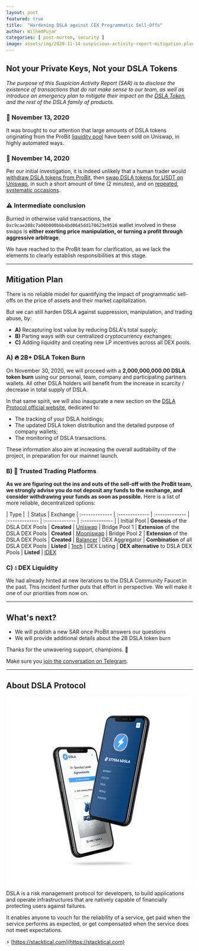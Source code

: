```yaml
---
layout: post
featured: true
title:  "Hardening DSLA against CEX Programmatic Sell-Offs"
author: WilhemPujar
categories: [ post-mortem, security ]
image: assets/img/2020-11-14-suspicious-activity-report-mitigation-plan.jpg
---
```


## Not your Private Keys, Not your DSLA Tokens

*The purpose of this Suspicion Activity Report (SAR) is to disclose the existence of transactions that do not make sense to our team, as well as introduce an emergency plan to mitigate their impact on the [DSLA Token](https://etherscan.io/token/0x3affcca64c2a6f4e3b6bd9c64cd2c969efd1ecbe), and the rest of the DSLA family of products.*

### 📅 November 13, 2020

It was brought to our attention that large amounts of DSLA tokens originating from the ProBit [liquidity pool](https://etherscan.io/token/0x3affcca64c2a6f4e3b6bd9c64cd2c969efd1ecbe?a=0x72e5263ff33d2494692d7f94a758aa9f82062f73) have been sold on Uniswap, in highly automated ways.

### 📅  November 14, 2020

Per our initial investigation, it is indeed unlikely that a human trader would [withdraw DSLA tokens from ProBit](https://etherscan.io/tx/0xa63248a6a421a25d969c3835b6c0ad3afa934885152e8646bd2fddae022eaa8a), then [swap DSLA tokens for USDT on Uniswap](https://etherscan.io/tx/0xd27a16d359c58b589b5805b39b41e09f2ee61446d8a32159203696cb3ce83859), in such a short amount of time (2 minutes), and on [repeated, systematic occasions](https://etherscan.io/token/0x3affcca64c2a6f4e3b6bd9c64cd2c969efd1ecbe?a=0xc9cae208c7a00b000bbb4bd0645dd170623e9526).

### ⚠️ Intermediate conclusion

Burried in otherwise valid transactions, the `0xc9cae208c7a00b000bbb4bd0645dd170623e9526` wallet involved in these swaps is **either exerting price manipulation, or turning a profit through aggressive arbitrage**.

We have reached to the ProBit team for clarification, as we lack the elements to clearly establish responsibilities at this stage.

___

## Mitigation Plan

There is no reliable model for quantifying the impact of programmatic sell-offs on the price of assets and their market capitalization. 

But we can still harden DSLA against suppression, manipulation, and trading abuse, by:

* **A)** Recapturing lost value by reducing DSLA's total supply;
* **B)** Parting ways with our centralized cryptocurrency exchanges;
* **C)** Adding liquidity and creating new LP incentives across all DEX pools.

### A) 🔥 2B+ DSLA Token Burn

On November 30, 2020, we will proceed with a **2,000,000,000.00 DSLA token burn** using our personal, team, company and participating partners wallets. All other DSLA holders will benefit from the increase in scarcity / decrease in total supply of DSLA.

In that same spirit, we will also inaugurate a new section on the [DSLA Protocol official website](https://stacktical.com), dedicated to: 

* The tracking of your DSLA holdings;
* The updated DSLA token distribution and the detailed purpose of company wallets;
* The monitoring of DSLA transactions.

These information also aim at increasing the overall auditability of the project, in preparation for our mainnet launch.

### B) 🤝 Trusted Trading Platforms

**As we are figuring out the ins and outs of the sell-off with the ProBit team, we strongly advise you do not deposit any funds to the exchange, and consider withdrawing your funds as soon as possible.** Here is a list of more reliable, decentralized options:


| Type        |  | Status           | Exchange 
| :------------- | :------------- | :------------- | :------------- | :------------- | :------------- |
| Initial Pool | **Genesis** of the DSLA DEX Pools | **Created** | [Uniswap](https://uniswap.info/pair/0xd0fbb87e47da9987d345dbdf3a34d4266cf5ebe9)
| Bridge Pool 1 | **Extension** of the DSLA DEX Pools | **Created** | [Mooniswap](https://mooniswap.info/pair/0xd3FE251864dD3D69D47EBB0F530c8541856aA6BB)
| Bridge Pool 2 | **Extension** of the DSLA DEX Pools | **Created** | [Balancer](https://pools.balancer.exchange/#/pool/0xdff4f867855fd7db4d240b60fd0a88f6a049427a/)
| DEX Aggregator | **Combination** of all DSLA DEX Pools | **Listed** | [1nch](https://1inch.exchange/#/DSLA/ETH)
| DEX Listing | **DEX alternative** to DSLA DEX Pools | **Listed** | [IDEX](https://exchange.idex.io/trading/DSLA-ETH)

### C) 💧 DEX Liquidity

We had already hinted at new iterations to the DSLA Community Faucet in the past. This incident further puts that effort in perspective. We will make it one of our priorities from now on.

___


## What's next?

* We will publish a new SAR once ProBit answers our questions
* We will provide additional details about the 2B DSLA token burn

Thanks for the unwavering support, champions. 💪

Make sure you [join the conversation on Telegram](https://t.me/stacktical).

___

## About DSLA Protocol

![DSLA Network, the flagship application of DSLA Protocol, a risk management protocol for developers](/assets/img/dsla-network_screenshot_iphone-duo.png)

DSLA is a risk management protocol for developers, to build applications and operate infrastructures that are natively capable of financially protecting users against failures. 

It enables anyone to vouch for the reliability of a service, get paid when the service performs as expected, or get compensated when the service does not meet expectations.  

⚡️ [https://stacktical.com](https://stacktical.com)

